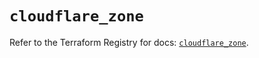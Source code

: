 # `cloudflare_zone`

Refer to the Terraform Registry for docs: [`cloudflare_zone`](https://registry.terraform.io/providers/cloudflare/cloudflare/4.12.0/docs/resources/zone).
